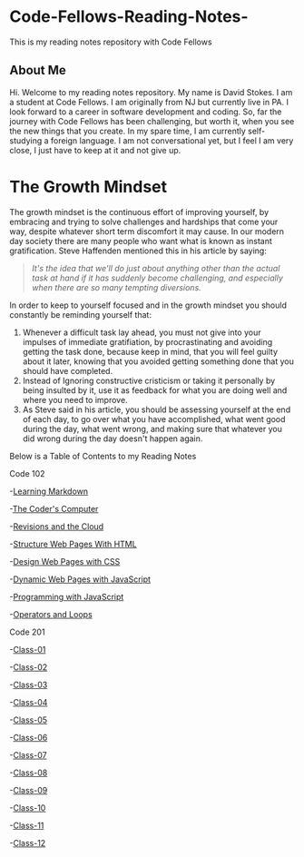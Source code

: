 # Code-Fellows-Reading-Notes-

This is my reading notes repository with Code Fellows

## About Me

Hi. Welcome to my reading notes repository.  My name is David Stokes. I am a student at Code Fellows. I am originally from NJ but currently live in PA. I look forward to a career in software development and coding. So, far the journey with Code Fellows has been challenging, but worth it, when you see the new things that you create. In my spare time, I am currently self-studying a foreign language. I am not conversational yet, but I feel I am very close, I just have to keep at it and not give up. 

# The Growth Mindset

The growth mindset is the continuous effort of improving yourself, by embracing and trying to solve challenges and hardships that come your way, despite whatever short term discomfort it may cause. In our modern day society there are many people who want what is known as instant gratification. Steve Haffenden mentioned this in his article by saying:
>*It's the idea that we'll do just about anything other than the actual task at hand if it has suddenly become challenging, and especially when there are so many tempting diversions.*

In order to keep to yourself focused and in the growth mindset you should constantly be reminding yourself that:
 1. Whenever a difficult task lay ahead, you must not give into your impulses of immediate gratifiation, by procrastinating and avoiding getting the task done, because keep in mind, that you will feel guilty about it later, knowing that you avoided getting something done that you should have completed. 
 2. Instead of Ignoring constructive cristicism or taking it personally by being insulted by it, use it as feedback for what you are doing well and where you need to improve. 
 3. As Steve said in his article, you should be assessing yourself at the end of each day, to go over what you have accomplished, what went good during the day, what went wrong, and making sure that whatever you did wrong during the day doesn't happen again.    


Below is a Table of Contents to my Reading Notes

Code 102

-[Learning Markdown](learningmarkdown.md)

-[The Coder's Computer](thecoderscomputer.md)

-[Revisions and the Cloud](revisionsandthecloud.md)

-[Structure Web Pages With HTML](structure-web-pages-with-html.md)

-[Design Web Pages with CSS](designwebpageswithcss.md)

-[Dynamic Web Pages with JavaScript](dynamicwebpageswithjavascript.md)

-[Programming with JavaScript](programmingwithjavascript.md)

-[Operators and Loops](operatorsandloops.md)

Code 201

-[Class-01](https://github.com/VonKrieg72/reading-notes/blob/main/class-01.md)

-[Class-02](https://github.com/VonKrieg72/reading-notes/blob/main/class-02.md)

-[Class-03](https://github.com/VonKrieg72/reading-notes/blob/main/class-03.md)

-[Class-04](https://github.com/VonKrieg72/reading-notes/blob/main/class-04.md)

-[Class-05](https://github.com/VonKrieg72/reading-notes/blob/main/class-05.md)

-[Class-06](https://github.com/VonKrieg72/reading-notes/blob/main/class-06.md)

-[Class-07](https://github.com/VonKrieg72/reading-notes/blob/main/class-07.md)

-[Class-08](https://github.com/VonKrieg72/reading-notes/blob/main/class-08.md)

-[Class-09](https://github.com/VonKrieg72/reading-notes/blob/main/class-09.md)

-[Class-10](https://github.com/VonKrieg72/reading-notes/blob/main/class-10.md)

-[Class-11](https://github.com/VonKrieg72/reading-notes/blob/main/class-11.md)

-[Class-12](https://github.com/VonKrieg72/reading-notes/blob/main/class-12.md)